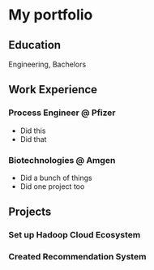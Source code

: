 # My portfolio

## Education
Engineering, Bachelors

## Work Experience
### Process Engineer @ Pfizer
- Did this
- Did that
### Biotechnologies @ Amgen
- Did a bunch of things
- Did one project too

## Projects
### Set up Hadoop Cloud Ecosystem
### Created Recommendation System

